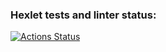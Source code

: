 ### Hexlet tests and linter status:
[![Actions Status](https://github.com/SplitCode/layout-designer-project-58/workflows/hexlet-check/badge.svg)](https://github.com/SplitCode/layout-designer-project-58/actions)